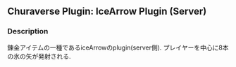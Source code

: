 ## Churaverse Plugin: IceArrow Plugin (Server)

### Description

錬金アイテムの一種であるiceArrowのplugin(server側).
プレイヤーを中心に8本の氷の矢が発射される.
